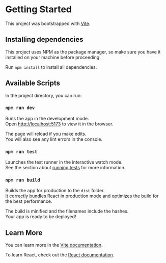 # Getting Started

This project was bootstrapped with [Vite](https://vite.dev/guide/).

## Installing dependencies

This project uses NPM as the package manager, so make sure you have it installed on your machine before proceeding.

Run `npm install` to install all dependencies.

## Available Scripts

In the project directory, you can run:

### `npm run dev`

Runs the app in the development mode.\
Open [http://localhost:5173](http://localhost:5173) to view it in the browser.

The page will reload if you make edits.\
You will also see any lint errors in the console.

### `npm run test`

Launches the test runner in the interactive watch mode.\
See the section about [running tests](https://vitest.dev/guide/) for more information.

### `npm run build`

Builds the app for production to the `dist` folder.\
It correctly bundles React in production mode and optimizes the build for the best performance.

The build is minified and the filenames include the hashes.\
Your app is ready to be deployed!

## Learn More

You can learn more in the [Vite documentation](https://vite.dev/guide/).

To learn React, check out the [React documentation](https://reactjs.org/).
